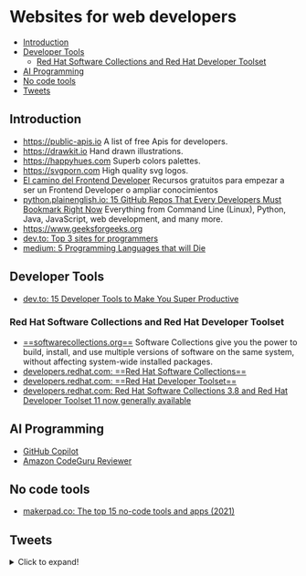 # Websites for web developers
- [Introduction](#introduction)
- [Developer Tools](#developer-tools)
  - [Red Hat Software Collections and Red Hat Developer Toolset](#red-hat-software-collections-and-red-hat-developer-toolset)
- [AI Programming](#ai-programming)
- [No code tools](#no-code-tools)
- [Tweets](#tweets)

## Introduction
- https://public-apis.io  A list of free Apis for developers.
- https://drawkit.io  Hand drawn illustrations.
- https://happyhues.com  Superb colors palettes.
- https://svgporn.com  High quality svg logos.
- [El camino del Frontend Developer](https://github.com/mrcodedev/frontend-developer-resources) Recursos gratuitos para empezar a ser un Frontend Developer o ampliar conocimientos
- [python.plainenglish.io: 15 GitHub Repos That Every Developers Must Bookmark Right Now](https://python.plainenglish.io/15-github-repos-that-every-developers-must-bookmark-right-now-eee01db63977) Everything from Command Line (Linux), Python, Java, JavaScript, web development, and many more.
- https://www.geeksforgeeks.org
- [dev.to: Top 3 sites for programmers](https://dev.to/why_and_how/top-3-sites-for-programmers-4bmc)
- [medium: 5 Programming Languages that will Die](https://medium.com/@lidiaaa08/5-programming-languages-that-will-die-1a4e40371a2e)

## Developer Tools
- [dev.to: 15 Developer Tools to Make You Super Productive](https://dev.to/sourcegraph/15-developer-tools-to-make-you-super-productive-2g0a)

### Red Hat Software Collections and Red Hat Developer Toolset
- [==softwarecollections.org==](https://www.softwarecollections.org) Software Collections give you the power to build, install, and use multiple versions of software on the same system, without affecting system-wide installed packages.
- [developers.redhat.com: ==Red Hat Software Collections==](https://developers.redhat.com/products/softwarecollections/overview)
- [developers.redhat.com: ==Red Hat Developer Toolset==](https://developers.redhat.com/products/developertoolset/overview)
- [developers.redhat.com: Red Hat Software Collections 3.8 and Red Hat Developer Toolset 11 now generally available](https://developers.redhat.com/articles/2021/11/15/red-hat-software-collections-38-and-red-hat-developer-toolset-11-now-generally)

## AI Programming
- [GitHub Copilot](https://copilot.github.com/)
- [Amazon CodeGuru Reviewer](https://aws.amazon.com/codeguru/)

## No code tools
- [makerpad.co: The top 15 no-code tools and apps (2021)](https://www.makerpad.co/blog/the-top-15-no-code-tools-and-apps-2021)

## Tweets
<details>
  <summary>Click to expand!</summary>

<center>
<blockquote class="twitter-tweet"><p lang="en" dir="ltr">10 Best Github repositories for all web developers:<br><br>🧵👇🏻</p>&mdash; Sunil Kumar (@sunilc_) <a href="https://twitter.com/sunilc_/status/1401902233478828038?ref_src=twsrc%5Etfw">June 7, 2021</a></blockquote> <script async src="https://platform.twitter.com/widgets.js" charset="utf-8"></script>

<blockquote class="twitter-tweet"><p lang="en" dir="ltr">I&#39;m a senior engineer, and I sometimes take a week or two to fix a bug.<br><br>Sometimes the issue is a fix in only one line of code.<br><br>Software systems are complex.<br><br>If you are a beginner and struggling:<br>It&#39;s fine! Take your time. You&#39;ll fix it. It&#39;s not you.</p>&mdash; Oliver Jumpertz (@oliverjumpertz) <a href="https://twitter.com/oliverjumpertz/status/1413093420126638081?ref_src=twsrc%5Etfw">July 8, 2021</a></blockquote> <script async src="https://platform.twitter.com/widgets.js" charset="utf-8"></script>

<blockquote class="twitter-tweet"><p lang="en" dir="ltr">8 Awesome Generator Sites for Front-End Developers You May Not Know Existed<br><br>Thread 🧵👇</p>&mdash; Csaba Kissi ⚡ (@csaba_kissi) <a href="https://twitter.com/csaba_kissi/status/1418511220521406465?ref_src=twsrc%5Etfw">July 23, 2021</a></blockquote> <script async src="https://platform.twitter.com/widgets.js" charset="utf-8"></script>

<blockquote class="twitter-tweet"><p lang="en" dir="ltr">5 great code snippet websites for every web developer and designer <br><br>🧵👇🏻 <a href="https://t.co/rN41mIftMV">pic.twitter.com/rN41mIftMV</a></p>&mdash; Pratham (@Prathkum) <a href="https://twitter.com/Prathkum/status/1421218481081667586?ref_src=twsrc%5Etfw">July 30, 2021</a></blockquote> <script async src="https://platform.twitter.com/widgets.js" charset="utf-8"></script>

<blockquote class="twitter-tweet"><p lang="en" dir="ltr">What is WEB SCRAPING? 🤷‍♂️<br><br>To answer this question, I created a small web scraper for Amazon items.<br><br>This is a thread that explains step by step how it works 🧵👇<br><br>(find the complete code at the end) <a href="https://t.co/DWdkE8EAYh">pic.twitter.com/DWdkE8EAYh</a></p>&mdash; Marc Backes (@themarcba) <a href="https://twitter.com/themarcba/status/1423549087719243778?ref_src=twsrc%5Etfw">August 6, 2021</a></blockquote> <script async src="https://platform.twitter.com/widgets.js" charset="utf-8"></script>

<blockquote class="twitter-tweet"><p lang="en" dir="ltr">Top 10 Programming Practices to Code Like a Pro😎<br><br>A THREAD 🧵👇</p>&mdash; Ayesha Sahar (@IAyeshaSahar) <a href="https://twitter.com/IAyeshaSahar/status/1451818320081031170?ref_src=twsrc%5Etfw">October 23, 2021</a></blockquote> <script async src="https://platform.twitter.com/widgets.js" charset="utf-8"></script>
</center>
</details>
